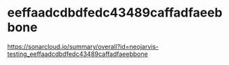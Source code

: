 # eeffaadcdbdfedc43489caffadfaeebbone
https://sonarcloud.io/summary/overall?id=neojarvis-testing_eeffaadcdbdfedc43489caffadfaeebbone
